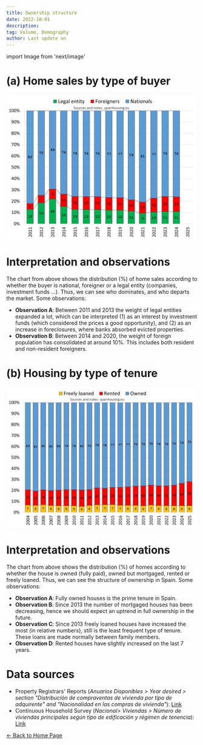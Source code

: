 ```yaml
---
title: Ownership structure
date: 2022-10-01
description:
tag: Volume, Demography
author: Last update on
---
```


import Image from 'next/image'

# (a) Home sales by type of buyer

[![Nacionalidad de los compradores de vivienda](/images/buyer.png)](/images/buyer.png)

# Interpretation and observations

The chart from above shows the distribution (%) of home sales according to whether the buyer is national, foreigner or a legal entity (companies, investment funds ...). Thus, we can see who dominates, and who departs the market. Some observations:

- **Observation A**: Between 2011 and 2013 the weight of legal entities expanded a lot, which can be interpreted (1) as an interest by investment funds (which considered the prices a good opportunity), and (2) as an increase in foreclosures, where banks absorbed evicted properties.
- **Observation B**: Between 2014 and 2020, the weight of foreign population has consolidated at around 10%. This includes both resident and non-resident foreigners.

# (b) Housing by type of tenure

[![Régimen de tenencia de la vivienda](/images/tenure.png)](/images/tenure.png)

# Interpretation and observations

The chart from above shows the distribution (%) of homes according to whether the house is owned (fully paid), owned but mortgaged, rented or freely loaned. Thus, we can see the structure of ownership in Spain. Some observations:

- **Observation A**: Fully owned houses is the prime tenure in Spain.
- **Observation B**: Since 2013 the number of mortgaged houses has been decreasing, hence we should expect an uptrend in full ownership in the future.
- **Observation C**: Since 2013 freely loaned houses have increased the most (in relative numbers), still is the least frequent type of tenure. These loans are made normally between family members.
- **Observation D**: Rented houses have slightly increased on the last 7 years.

# Data sources

- Property Registrars' Reports (_Anuarios Disponibles > Year desired > section "Distribución de compraventas de vivienda por tipo de adquirente" and "Nacionalidad en las compras de vivienda"_): [Link](https://www.registradores.org/actualidad/portal-estadistico-registral/estadisticas-de-propiedad)
- Continuous Household Survey (_Nacional> Viviendas > Número de viviendas principales según tipo de edificación y régimen de tenencia_): [Link](https://www.ine.es/dyngs/INEbase/en/operacion.htm?c=Estadistica_C&cid=1254736176952&menu=resultados&idp=1254735572981)

<div class="meta-line"><a class="meta-back" href="/">← Back to Home Page</a></div>
